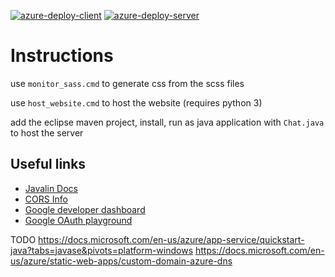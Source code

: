 [![azure-deploy-client](https://github.com/0leks/happyantsmmo/actions/workflows/azure-static-web-apps-lively-rock-09a65931e.yml/badge.svg?branch=prodclient)](https://github.com/0leks/happyantsmmo/actions/workflows/azure-static-web-apps-lively-rock-09a65931e.yml) [![azure-deploy-server](https://github.com/0leks/happyantsmmo/actions/workflows/azure-deploy-server.yml/badge.svg)](https://github.com/0leks/happyantsmmo/actions/workflows/azure-deploy-server.yml)

# Instructions

use `monitor_sass.cmd` to generate css from the scss files

use `host_website.cmd` to host the website (requires python 3)

add the eclipse maven project, install, run as java application with `Chat.java` to host the server



## Useful links

- [Javalin Docs](https://javalin.io/documentation#context)
- [CORS Info](https://developer.mozilla.org/en-US/docs/Web/HTTP/CORS)
- [Google developer dashboard](https://console.cloud.google.com/)
- [Google OAuth playground](https://developers.google.com/oauthplayground)


TODO https://docs.microsoft.com/en-us/azure/app-service/quickstart-java?tabs=javase&pivots=platform-windows
https://docs.microsoft.com/en-us/azure/static-web-apps/custom-domain-azure-dns
